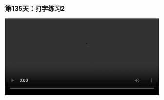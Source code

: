 ## 第135天：打字练习2

<video width="100%" controls controlslist="nodownload nofullscreen noremoteplayback" disablePictureInPicture>
  <source src="https://api.keepwork.com/ts-storage/siteFiles/19632/raw#1610585913272session135 打字练习2.webm" type="video/webm">
  <source src="https://api.keepwork.com/ts-storage/siteFiles/19633/raw#1610585927493session135 打字练习2_small.mp4" type="video/mp4" />
   
  你的浏览器不支持播放
</video>
<style>
video::-webkit-media-controls-fullscreen-button {
    display: none;
}
</style>
### 字幕

我们继续来看项目ID为867的打字游戏。
当你挑战完这几关之后，其实你可以去**创造属于自己的关卡**。
我们右键打开这里的代码方块，这里的startWithCode，实际上是后面其他代码方块中定义的一个全局函数。
我们可以按**Ctrl+Shift+F全文搜索**一下startWithCode。
这里我们看到在第29行定义了这个函数，也就是在这个代码方块中。
这个函数的内部又调用了其他的函数，实现了打字程序的逻辑。
startWithCode有一个输入，是一个字符串。
注意，在这里我们可以输入任何的字符串，比如hello world。
我们点击运行，这就是一个hello world的打字程序。
那么如何输入多行文本呢？
在NPL语言中，**多行文本的字符串可以用`[[  ]]`。**
这里的内容可以是多行文本。
比如我们可以在这边拖一些代码进来。
此时我们再点击运行。
我们看，这里是有多行文本的。
现在你也可以做一些闯关游戏，将打字的难度逐渐提升。
逐渐地，你要**把注意力放在代码上**，而不是在键盘上。

## 参考资料
Paracraft自带的代码方块编辑器与常用的文本代码编辑器使用习惯接近，可以用来学习打字。 

## 打字小游戏
项目ID：867

## 用Paracraft代码方块学习打字

- 支持自动代码完成
- 支持首个函数参数自动提示
- 支持鼠标放到任何函数上都有提示，F1可看详细帮助
- 各种编译和运行时错误，支持中文显示。

## 常用键盘快捷键

> 下列快捷键是必须反复练习并掌握的

小键盘区域
- Home  到行首
- End  到行尾
- Del 删除选中的内容，或向后删除

常用
- Backspace 删除选中的内容，或向前删除
- TAB 缩进
- PageUp 向上翻页
- PageDown 向下翻页

CTRL（Control）组合键
- Ctrl + 键盘右键  光标到下一个单词
- Ctrl + 键盘左键  光标到前一个单词
- Ctrl + A（All）全选
- Ctrl + C（Copy）复制
- Ctrl + V 粘贴
- Ctrl + X 剪切
- Ctrl + Z 撤消操作
- Ctrl + Y 重新执行某项操作
- Ctrl + S（Save） 保存
- Ctrl + F（Find） 搜索

Shift 组合键
- Shift + 键盘右键  光标选择
- Shift + 键盘左键  光标选择
- Shift + 上键  光标选择
- Shift + 下键  光标选择
- Shift + Ctrl + 键盘右键  光标选择下一个单词
- Shift + Ctrl + 键盘左键  光标选择前一个单词
- Shift + Home  选择到行首
- Shift + End  选择到行尾
- Shift + Del 剪切（与Ctrl+X）一样
- Shift + 字母  大小写

